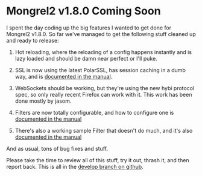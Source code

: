 Mongrel2 v1.8.0 Coming Soon
===========================

I spent the day coding up the big features I wanted to get done for Mongrel2
v1.8.0.  So far we've managed to get the following stuff cleaned
up and ready to release:

1. Hot reloading, where the reloading of a config happens instantly and
is lazy loaded and should be damn near perfect or I'll puke.

2. SSL is now using the latest PolarSSL, has session caching in a dumb
way, and is [documented in the manual](http://mongrel2.org/static/mongrel2-manual.html#x1-410003.11).
3. WebSockets should be working, but they're using the new hybi protocol
spec, so only really recent Firefox can work with it. This work has been done mostly by jasom.
4. Filters are now totally configurable, and how to configure one is
[documented in the manual](http://mongrel2.org/static/mongrel2-manual.html#x1-430003.12)
5. There's also a working sample Filter that doesn't do much, and it's
also [documented in the manual](http://mongrel2.org/static/mongrel2-manual.html#x1-830005.8)

And as usual, tons of bug fixes and stuff.

Please take the time to review all of this stuff, try it out, thrash it,
and then report back.  This is all in the [develop branch on github](https://github.com/zedshaw/mongrel2/tree/develop).


